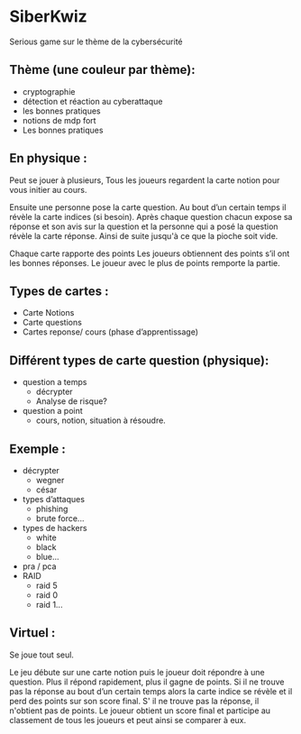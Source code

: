 # SiberKwiz
Serious game sur le thème de la cybersécurité



## Thème (une couleur par thème):
  + cryptographie
  + détection et réaction au cyberattaque
  + les bonnes pratiques
  + notions de mdp fort
  + Les bonnes pratiques


## En physique : 

Peut se jouer à plusieurs,
Tous les joueurs regardent la carte notion pour vous initier au cours.

Ensuite une personne pose la carte question.
Au bout d’un certain temps il révèle la carte indices (si besoin).
Après chaque question chacun expose sa réponse et son avis sur la question et la personne qui a posé la question révèle la carte réponse.
Ainsi de suite jusqu'à ce que la pioche soit vide.

Chaque carte rapporte des points
Les joueurs obtiennent des points s’il ont les bonnes réponses.
Le joueur avec le plus de points remporte la partie.

## Types de cartes : 
  + Carte Notions  
  + Carte questions 
  + Cartes reponse/ cours (phase d’apprentissage)

## Différent types de carte question (physique):
+ question a temps
  + décrypter
  + Analyse de risque?
+ question a point 
  + cours, notion, situation à résoudre.



## Exemple :
+ décrypter
  + wegner
  + césar
+ types d’attaques
  + phishing
  + brute force...
+ types de hackers
  + white
  + black
  + blue...
+ pra / pca
+ RAID 
  + raid 5
  + raid 0
  + raid 1...

## Virtuel :

Se joue tout seul.

Le jeu débute sur une carte notion puis le joueur doit répondre à une question.
Plus il répond rapidement, plus il gagne de points.
Si il ne trouve pas la réponse au bout d’un certain temps alors la carte indice se révèle et il perd des points sur son score final.
S' il ne trouve pas la réponse, il n'obtient pas de points.
Le joueur obtient un score final et participe au classement de tous les joueurs et peut ainsi se comparer à eux.
